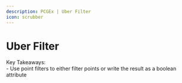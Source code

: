 ```yaml
---
description: PCGEx | Uber Filter
icon: scrubber
---
```


# Uber Filter

Key Takeaways:\
\- Use point filters to either filter points or write the result as a boolean attribute
